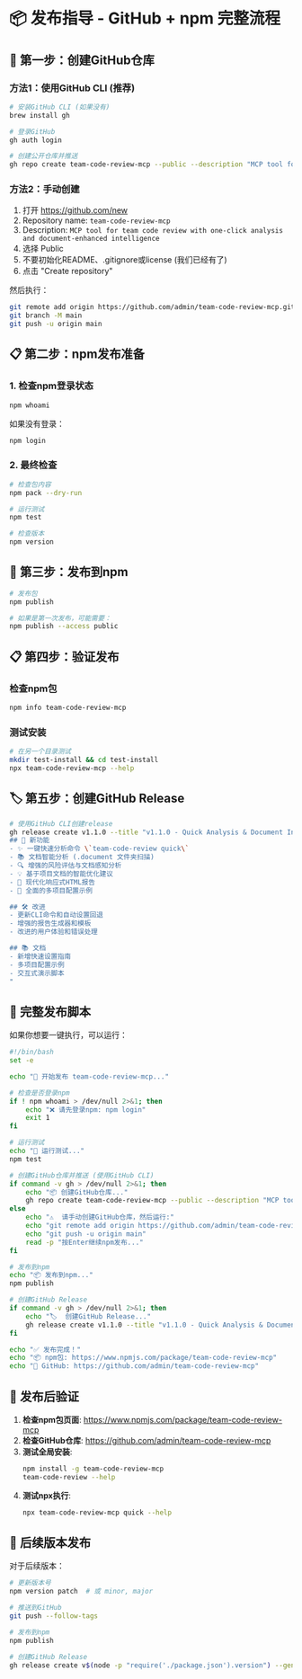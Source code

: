 # 📦 发布指导 - GitHub + npm 完整流程

## 🚀 第一步：创建GitHub仓库

### 方法1：使用GitHub CLI (推荐)
```bash
# 安装GitHub CLI (如果没有)
brew install gh

# 登录GitHub
gh auth login

# 创建公开仓库并推送
gh repo create team-code-review-mcp --public --description "MCP tool for team code review with one-click analysis and document-enhanced intelligence" --push
```

### 方法2：手动创建
1. 打开 https://github.com/new
2. Repository name: `team-code-review-mcp`
3. Description: `MCP tool for team code review with one-click analysis and document-enhanced intelligence`
4. 选择 Public
5. 不要初始化README、.gitignore或license (我们已经有了)
6. 点击 "Create repository"

然后执行：
```bash
git remote add origin https://github.com/admin/team-code-review-mcp.git
git branch -M main
git push -u origin main
```

## 📋 第二步：npm发布准备

### 1. 检查npm登录状态
```bash
npm whoami
```

如果没有登录：
```bash
npm login
```

### 2. 最终检查
```bash
# 检查包内容
npm pack --dry-run

# 运行测试
npm test

# 检查版本
npm version
```

## 🚀 第三步：发布到npm

```bash
# 发布包
npm publish

# 如果是第一次发布，可能需要：
npm publish --access public
```

## 📋 第四步：验证发布

### 检查npm包
```bash
npm info team-code-review-mcp
```

### 测试安装
```bash
# 在另一个目录测试
mkdir test-install && cd test-install
npx team-code-review-mcp --help
```

## 🏷️ 第五步：创建GitHub Release

```bash
# 使用GitHub CLI创建release
gh release create v1.1.0 --title "v1.1.0 - Quick Analysis & Document Intelligence" --notes "
## 🚀 新功能
- ✨ 一键快速分析命令 \`team-code-review quick\`
- 📚 文档智能分析 (.document 文件夹扫描)
- 🔍 增强的风险评估与文档感知分析
- 💡 基于项目文档的智能优化建议
- 🎨 现代化响应式HTML报告
- 📖 全面的多项目配置示例

## 🛠️ 改进
- 更新CLI命令和自动设置回退
- 增强的报告生成器和模板
- 改进的用户体验和错误处理

## 📚 文档
- 新增快速设置指南
- 多项目配置示例
- 交互式演示脚本
"
```

## 🎯 完整发布脚本

如果你想要一键执行，可以运行：

```bash
#!/bin/bash
set -e

echo "🚀 开始发布 team-code-review-mcp..."

# 检查是否登录npm
if ! npm whoami > /dev/null 2>&1; then
    echo "❌ 请先登录npm: npm login"
    exit 1
fi

# 运行测试
echo "🧪 运行测试..."
npm test

# 创建GitHub仓库并推送 (使用GitHub CLI)
if command -v gh > /dev/null 2>&1; then
    echo "📦 创建GitHub仓库..."
    gh repo create team-code-review-mcp --public --description "MCP tool for team code review with one-click analysis and document-enhanced intelligence" --push
else
    echo "⚠️  请手动创建GitHub仓库，然后运行:"
    echo "git remote add origin https://github.com/admin/team-code-review-mcp.git"
    echo "git push -u origin main"
    read -p "按Enter继续npm发布..."
fi

# 发布到npm
echo "📦 发布到npm..."
npm publish

# 创建GitHub Release
if command -v gh > /dev/null 2>&1; then
    echo "🏷️  创建GitHub Release..."
    gh release create v1.1.0 --title "v1.1.0 - Quick Analysis & Document Intelligence" --generate-notes
fi

echo "✅ 发布完成！"
echo "📦 npm包: https://www.npmjs.com/package/team-code-review-mcp"
echo "🐙 GitHub: https://github.com/admin/team-code-review-mcp"
```

## 🎉 发布后验证

1. **检查npm包页面**: https://www.npmjs.com/package/team-code-review-mcp
2. **检查GitHub仓库**: https://github.com/admin/team-code-review-mcp  
3. **测试全局安装**:
   ```bash
   npm install -g team-code-review-mcp
   team-code-review --help
   ```
4. **测试npx执行**:
   ```bash
   npx team-code-review-mcp quick --help
   ```

## 🔄 后续版本发布

对于后续版本：
```bash
# 更新版本号
npm version patch  # 或 minor, major

# 推送到GitHub
git push --follow-tags

# 发布到npm  
npm publish

# 创建GitHub Release
gh release create v$(node -p "require('./package.json').version") --generate-notes
``` 